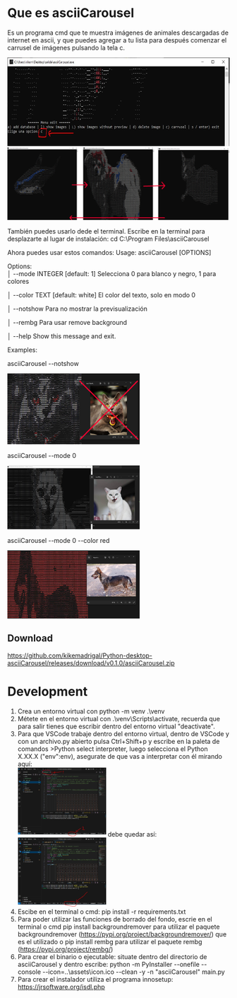 # Que es asciiCarousel

Es un programa cmd que te muestra imágenes de animales descargadas de internet en ascii,
y que puedes agregar a tu lista para después comenzar el carrusel de imágenes pulsando la tela c.

<img src="assets/readme/readme0-0.JPG" width="800px" height="200px" />

<img src="assets/readme/readme0-1.png" width="800px" />







También puedes usarlo dede el terminal.
Escribe en la terminal para desplazarte al lugar de instalación:
cd C:\Program Files\asciiCarousel

Ahora puedes usar estos comandos:
 Usage: asciiCarousel [OPTIONS]

Options:                                                                                                            
│ --mode    INTEGER [default: 1] Selecciona 0 para blanco y negro, 1 para colores

│ --color   TEXT [default: white] El color del texto, solo en modo 0

│ --notshow Para no mostrar la previsualización   

│ --rembg   Para usar remove background      

│ --help    Show this message and exit.   


Examples:

   asciiCarousel --notshow

<img src="assets/readme/mode1-1.JPG" width="300px" />

   asciiCarousel --mode 0 

<img src="assets/readme/image4.JPG" width="300px" />

 asciiCarousel --mode 0 --color red

<img src="assets/readme/mode0-red.JPG" width="300px" />

## Download

https://github.com/kikemadrigal/Python-desktop-asciiCarousel/releases/download/v0.1.0/asciiCarousel.zip


# Development

1. Crea un entorno virtual con python -m venv .\venv
2. Métete en el entorno virtual con .\venv\Scripts\activate, recuerda que para salir tienes que escribir dentro del entorno virtual "deactivate".
3. Para que VSCode trabaje dentro del entorno virtual, dentro de VSCode  y con un archivo.py abierto pulsa Ctrl+Shift+p y escribe en la paleta de  comandos >Python select interpreter, luego selecciona el Python X.XX.X ("env":env), asegurate de que vas a interpretar con él mirando aquí:   
   <img src="assets/readme/help1.JPG" width="200px" />
   debe quedar así:
   <img src="assets/readme/help2.JPG" width="200px" />
4. Escibe en el terminal o cmd: pip install -r requirements.txt
5. Para poder utilizar las funciones de borrado del fondo, escrie en el terminal o cmd  pip install backgroundremover para utilizar el paquete backgroundremover (https://pypi.org/project/backgroundremover/) que es el utilizado o pip install rembg para utilizar el paquete rembg (https://pypi.org/project/rembg/)
6. Para crear el binario o ejecutable: situate dentro del directorio de asciiCarousel y dentro escribe: python -m PyInstaller --onefile --console --icon=..\assets\icon.ico --clean -y -n "asciiCarousel" main.py
7. Para crear el instalador utiliza el programa innosetup: https://jrsoftware.org/isdl.php